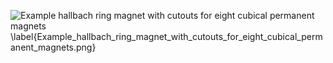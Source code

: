 ![Example hallbach ring magnet with cutouts for eight cubical permanent magnets \label{Example_hallbach_ring_magnet_with_cutouts_for_eight_cubical_permanent_magnets.png}](./generated_images/border_Example_hallbach_ring_magnet_with_cutouts_for_eight_cubical_permanent_magnets.png)

